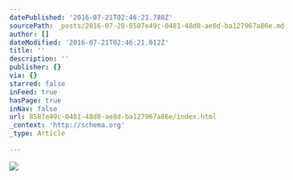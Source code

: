 ```yaml
---
datePublished: '2016-07-21T02:46:21.788Z'
sourcePath: _posts/2016-07-20-8587e49c-0481-48d0-ae8d-ba127967a86e.md
author: []
dateModified: '2016-07-21T02:46:21.012Z'
title: ''
description: ''
publisher: {}
via: {}
starred: false
inFeed: true
hasPage: true
inNav: false
url: 8587e49c-0481-48d0-ae8d-ba127967a86e/index.html
_context: 'http://schema.org'
_type: Article

---
```

![](https://imgflo.herokuapp.com/graph/vahj1ThiexotieMo/f1155bb22e4189d30231355984092454/croprotate.png?cropheight=2549&cropwidth=3090&degrees=0&input=https%3A%2F%2Fthe-grid-user-content.s3-us-west-2.amazonaws.com%2Fcd92b787-7bf6-4874-96ea-533f7fedfd37.png&x=103&y=0)